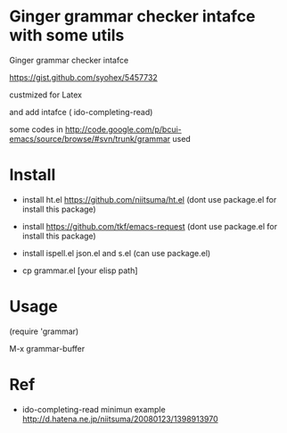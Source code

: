 Ginger grammar checker intafce with some utils
=================
Ginger grammar checker intafce

https://gist.github.com/syohex/5457732

custmized for Latex 

and add intafce ( ido-completing-read) 

some codes in 
     http://code.google.com/p/bcui-emacs/source/browse/#svn/trunk/grammar
used 

# Install

+ install ht.el https://github.com/niitsuma/ht.el
(dont use package.el for install this package)

+ install https://github.com/tkf/emacs-request
(dont use package.el for install this package)

+ install ispell.el json.el and s.el 
 (can use package.el)

+ cp grammar.el [your elisp path]

# Usage

(require 'grammar)

M-x grammar-buffer

# Ref

- ido-completing-read minimun example http://d.hatena.ne.jp/niitsuma/20080123/1398913970 
